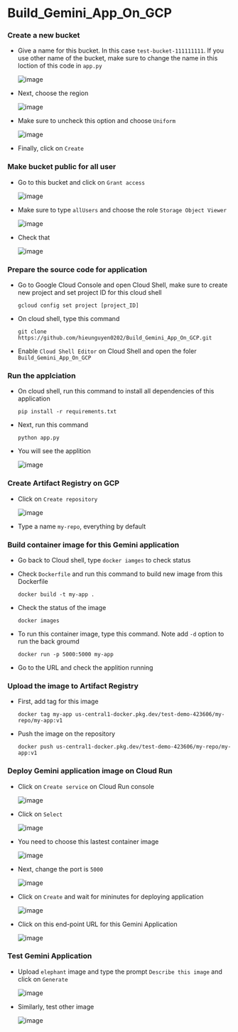 # Build_Gemini_App_On_GCP

### Create a new bucket
- Give a name for this bucket. In this case `test-bucket-111111111`. If you use other name of the bucket, make sure to change the name in this loction of this code in `app.py`

  ![image](https://github.com/hieunguyen0202/Build_Gemini_App_On_GCP/assets/98166568/36b18afa-f147-4fc1-9116-ab3ec91ff80b)

- Next, choose the region

  ![image](https://github.com/hieunguyen0202/Build_Gemini_App_On_GCP/assets/98166568/4a8dcf77-a11f-424c-a347-79cff306b1ee)

- Make sure to uncheck this option and choose `Uniform`

  ![image](https://github.com/hieunguyen0202/Build_Gemini_App_On_GCP/assets/98166568/6c989ee8-bd92-4592-9229-f82cc033a43a)

- Finally, click on `Create`

### Make bucket public for all user
- Go to this bucket and click on `Grant access`

  ![image](https://github.com/hieunguyen0202/Build_Gemini_App_On_GCP/assets/98166568/ba7418c5-5f5e-4041-ae16-75212ac49957)

- Make sure to type `allUsers` and choose the role `Storage Object Viewer`

  ![image](https://github.com/hieunguyen0202/Build_Gemini_App_On_GCP/assets/98166568/bf3b7586-eb30-4a5d-9ec7-2a258d6e3f9f)

- Check that

  ![image](https://github.com/hieunguyen0202/Build_Gemini_App_On_GCP/assets/98166568/e82d3051-3afa-485f-9c0c-a35b77e6c3f4)

### Prepare the source code for application
- Go to Google Cloud Console and open Cloud Shell, make sure to create new project and set project ID for this cloud shell

  ```
  gcloud config set project [project_ID] 
  ```

- On cloud shell, type this command

  ```
  git clone https://github.com/hieunguyen0202/Build_Gemini_App_On_GCP.git
  ```

- Enable `Cloud Shell Editor` on Cloud Shell and open the foler `Build_Gemini_App_On_GCP`

### Run the applciation
- On cloud shell, run this command to install all dependencies of this application

  ```
  pip install -r requirements.txt
  ```

- Next, run this command

  ```
  python app.py
  ```

- You will see the applition

  ![image](https://github.com/hieunguyen0202/Build_Gemini_App_On_GCP/assets/98166568/01ad37aa-b2a8-4e14-98b8-0730fe2c7ed8)

### Create Artifact Registry on GCP
- Click on `Create repository`

  ![image](https://github.com/hieunguyen0202/Build_Gemini_App_On_GCP/assets/98166568/6e61923b-baa6-4d80-9612-f49b031e0b52)

- Type a name `my-repo`, everything by default

### Build container image for this Gemini application
- Go back to Cloud shell, type `docker iamges` to check status
- Check `Dockerfile` and run this command to build new image from this Dockerfile

  ```
  docker build -t my-app .
  ```

- Check the status of the image

  ```
  docker images
  ```

- To run this container image, type this command. Note add `-d` option to run the back groumd 

  ```
  docker run -p 5000:5000 my-app
  ```

- Go to the URL and check the applition running

### Upload the image to Artifact Registry
- First, add tag for this image

  ```
  docker tag my-app us-central1-docker.pkg.dev/test-demo-423606/my-repo/my-app:v1
  ```

- Push the image on the repository

  ```
  docker push us-central1-docker.pkg.dev/test-demo-423606/my-repo/my-app:v1
  ```

### Deploy Gemini application image on Cloud Run 
- Click on `Create service` on Cloud Run console

  ![image](https://github.com/hieunguyen0202/Build_Gemini_App_On_GCP/assets/98166568/eba53ecc-dfd3-4392-bbb1-3262bdbc4c79)

- Click on `Select`

  ![image](https://github.com/hieunguyen0202/Build_Gemini_App_On_GCP/assets/98166568/19933fd0-b091-4d38-8b39-660d61806af5)

- You need to choose this lastest container image

  ![image](https://github.com/hieunguyen0202/Build_Gemini_App_On_GCP/assets/98166568/df94f9a0-e81a-4518-bcad-b8c66f436991)

- Next, change the port is `5000`

  ![image](https://github.com/hieunguyen0202/Build_Gemini_App_On_GCP/assets/98166568/ca03fb33-2fbc-44f0-92be-2205b872ed6b)

- Click on `Create` and wait for mininutes for deploying application

  ![image](https://github.com/hieunguyen0202/Build_Gemini_App_On_GCP/assets/98166568/99959321-cbed-4e8c-8e6f-919cbdda6ef7)

- Click on this end-point URL for this Gemini Application

  ![image](https://github.com/hieunguyen0202/Build_Gemini_App_On_GCP/assets/98166568/d97cb152-cc17-4179-9fac-5f8d12ec39cd)

### Test Gemini Application
- Upload `elephant` image and type the prompt `Describe this image` and click on `Generate`

  ![image](https://github.com/hieunguyen0202/Build_Gemini_App_On_GCP/assets/98166568/d71cd1ae-d275-49e4-af0e-0a9d61a10317)

- Similarly, test other image

  ![image](https://github.com/hieunguyen0202/Build_Gemini_App_On_GCP/assets/98166568/055ba954-5e56-41ef-96d9-ddc420ec8b81)


  
